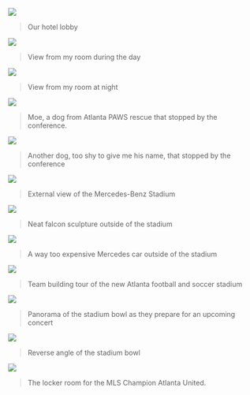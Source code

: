 ![](assets/non-conference/20190610_063828.jpg)
> Our hotel lobby


![](assets/non-conference/20190610_173524.jpg)
> View from my room during the day


![](assets/non-conference/20190610_212528.jpg)
> View from my room at night


![](assets/non-conference/20190611_121045.jpg)
> Moe, a dog from Atlanta PAWS rescue that stopped by the conference.


![](assets/non-conference/20190611_121337.jpg)
> Another dog, too shy to give me his name, that stopped by the conference


![](assets/non-conference/20190611_154030.jpg)
> External view of the Mercedes-Benz Stadium


![](assets/non-conference/20190611_154544.jpg)
> Neat falcon sculpture outside of the stadium


![](assets/non-conference/20190611_154621.jpg)
> A way too expensive Mercedes car outside of the stadium


![](assets/non-conference/20190403_110431.jpg)
> Team building tour of the new Atlanta football and soccer stadium


![](assets/non-conference/20190611_160417.jpg)
> Panorama of the stadium bowl as they prepare for an upcoming concert


![](assets/non-conference/20190611_162916.jpg)
> Reverse angle of the stadium bowl


![](assets/non-conference/20190611_170935.jpg)
> The locker room for the MLS Champion Atlanta United.